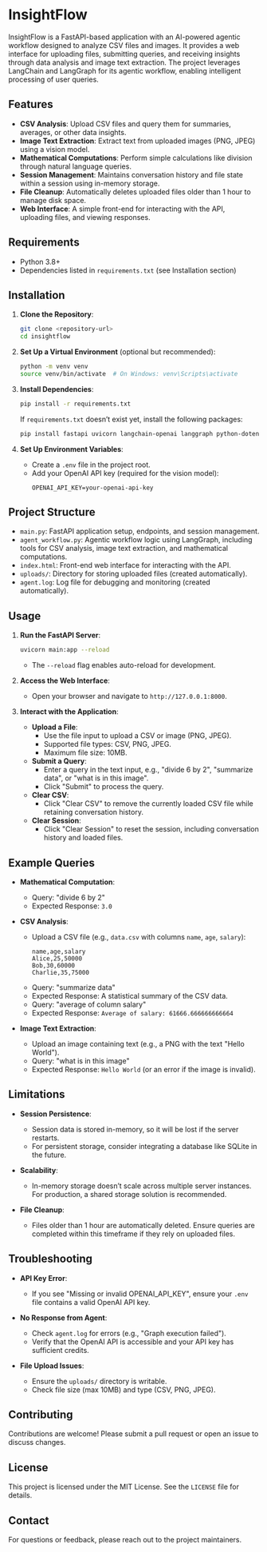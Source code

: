 # InsightFlow

InsightFlow is a FastAPI-based application with an AI-powered agentic workflow designed to analyze CSV files and images. It provides a web interface for uploading files, submitting queries, and receiving insights through data analysis and image text extraction. The project leverages LangChain and LangGraph for its agentic workflow, enabling intelligent processing of user queries.

## Features

- **CSV Analysis**: Upload CSV files and query them for summaries, averages, or other data insights.
- **Image Text Extraction**: Extract text from uploaded images (PNG, JPEG) using a vision model.
- **Mathematical Computations**: Perform simple calculations like division through natural language queries.
- **Session Management**: Maintains conversation history and file state within a session using in-memory storage.
- **File Cleanup**: Automatically deletes uploaded files older than 1 hour to manage disk space.
- **Web Interface**: A simple front-end for interacting with the API, uploading files, and viewing responses.

## Requirements

- Python 3.8+
- Dependencies listed in `requirements.txt` (see Installation section)

## Installation

1. **Clone the Repository**:
   ```bash
   git clone <repository-url>
   cd insightflow
   ```

2. **Set Up a Virtual Environment** (optional but recommended):
   ```bash
   python -m venv venv
   source venv/bin/activate  # On Windows: venv\Scripts\activate
   ```

3. **Install Dependencies**:
   ```bash
   pip install -r requirements.txt
   ```
   If `requirements.txt` doesn’t exist yet, install the following packages:
   ```bash
   pip install fastapi uvicorn langchain-openai langgraph python-dotenv pandas
   ```

4. **Set Up Environment Variables**:
   - Create a `.env` file in the project root.
   - Add your OpenAI API key (required for the vision model):
     ```
     OPENAI_API_KEY=your-openai-api-key
     ```

## Project Structure

- `main.py`: FastAPI application setup, endpoints, and session management.
- `agent_workflow.py`: Agentic workflow logic using LangGraph, including tools for CSV analysis, image text extraction, and mathematical computations.
- `index.html`: Front-end web interface for interacting with the API.
- `uploads/`: Directory for storing uploaded files (created automatically).
- `agent.log`: Log file for debugging and monitoring (created automatically).

## Usage

1. **Run the FastAPI Server**:
   ```bash
   uvicorn main:app --reload
   ```
   - The `--reload` flag enables auto-reload for development.

2. **Access the Web Interface**:
   - Open your browser and navigate to `http://127.0.0.1:8000`.

3. **Interact with the Application**:
   - **Upload a File**:
     - Use the file input to upload a CSV or image (PNG, JPEG).
     - Supported file types: CSV, PNG, JPEG.
     - Maximum file size: 10MB.
   - **Submit a Query**:
     - Enter a query in the text input, e.g., "divide 6 by 2", "summarize data", or "what is in this image".
     - Click "Submit" to process the query.
   - **Clear CSV**:
     - Click "Clear CSV" to remove the currently loaded CSV file while retaining conversation history.
   - **Clear Session**:
     - Click "Clear Session" to reset the session, including conversation history and loaded files.

## Example Queries

- **Mathematical Computation**:
  - Query: "divide 6 by 2"
  - Expected Response: `3.0`

- **CSV Analysis**:
  - Upload a CSV file (e.g., `data.csv` with columns `name`, `age`, `salary`):
    ```
    name,age,salary
    Alice,25,50000
    Bob,30,60000
    Charlie,35,75000
    ```
  - Query: "summarize data"
  - Expected Response: A statistical summary of the CSV data.
  - Query: "average of column salary"
  - Expected Response: `Average of salary: 61666.666666666664`

- **Image Text Extraction**:
  - Upload an image containing text (e.g., a PNG with the text "Hello World").
  - Query: "what is in this image"
  - Expected Response: `Hello World` (or an error if the image is invalid).

## Limitations

- **Session Persistence**:
  - Session data is stored in-memory, so it will be lost if the server restarts.
  - For persistent storage, consider integrating a database like SQLite in the future.

- **Scalability**:
  - In-memory storage doesn’t scale across multiple server instances. For production, a shared storage solution is recommended.

- **File Cleanup**:
  - Files older than 1 hour are automatically deleted. Ensure queries are completed within this timeframe if they rely on uploaded files.

## Troubleshooting

- **API Key Error**:
  - If you see "Missing or invalid OPENAI_API_KEY", ensure your `.env` file contains a valid OpenAI API key.

- **No Response from Agent**:
  - Check `agent.log` for errors (e.g., "Graph execution failed").
  - Verify that the OpenAI API is accessible and your API key has sufficient credits.

- **File Upload Issues**:
  - Ensure the `uploads/` directory is writable.
  - Check file size (max 10MB) and type (CSV, PNG, JPEG).

## Contributing

Contributions are welcome! Please submit a pull request or open an issue to discuss changes.

## License

This project is licensed under the MIT License. See the `LICENSE` file for details.

## Contact

For questions or feedback, please reach out to the project maintainers.